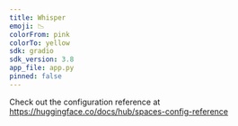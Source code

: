 ```yaml
---
title: Whisper
emoji: 📉
colorFrom: pink
colorTo: yellow
sdk: gradio
sdk_version: 3.8
app_file: app.py
pinned: false
---
```


Check out the configuration reference at https://huggingface.co/docs/hub/spaces-config-reference
